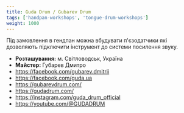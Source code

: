 ```yaml
---
title: Guda Drum / Gubarev Drum
tags: ['handpan-workshops', 'tongue-drum-workshops']
weight: 1000
---
```

Під замовлення в гендпан можна вбудувати п'єзодатчики які дозволяють підключити інструмент до системи посилення звуку.

- **Розташування:** м. Світловодськ, Україна
- **Майстер:** Губарев Дмитро
- https://facebook.com/gubarev.dmitrii
- https://facebook.com/guda.ua
- https://gubarevdrum.com/
- https://gudadrum.com/
- https://instagram.com/guda_drum_official
- https://youtube.com/@GUDADRUM
